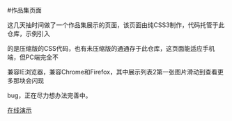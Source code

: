 #作品集页面

这几天抽时间做了一个作品集展示的页面，该页面由纯CSS3制作，代码托管于此仓库，示例引入 <br />

的是压缩版的CSS代码，也有未压缩版的通通存于此仓库，这页面能适应手机端，但PC端完全不 <br />

兼容IE浏览器，兼容Chrome和Firefox，其中展示列表2第一张图片滑动到查看更多那块会闪现 <br />

bug，正在尽力想办法完善中。<br />

[在线演示](https://shendengnian.github.io/production/)
